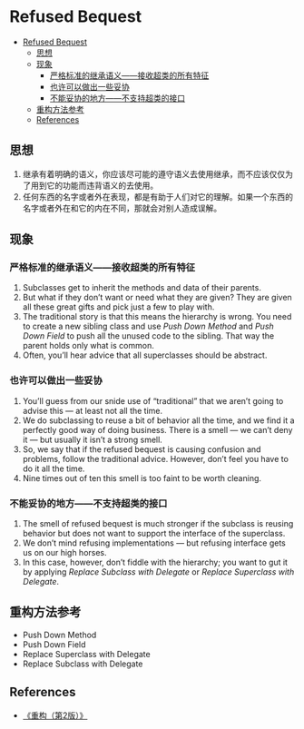 # Refused Bequest


<!-- TOC -->

- [Refused Bequest](#refused-bequest)
    - [思想](#思想)
    - [现象](#现象)
        - [严格标准的继承语义——接收超类的所有特征](#严格标准的继承语义接收超类的所有特征)
        - [也许可以做出一些妥协](#也许可以做出一些妥协)
        - [不能妥协的地方——不支持超类的接口](#不能妥协的地方不支持超类的接口)
    - [重构方法参考](#重构方法参考)
    - [References](#references)

<!-- /TOC -->


## 思想
1. 继承有着明确的语义，你应该尽可能的遵守语义去使用继承，而不应该仅仅为了用到它的功能而违背语义的去使用。
2. 任何东西的名字或者外在表现，都是有助于人们对它的理解。如果一个东西的名字或者外在和它的内在不同，那就会对别人造成误解。


## 现象
### 严格标准的继承语义——接收超类的所有特征
1. Subclasses get to inherit the methods and data of their parents. 
2. But what if they don’t want or need what they are given? They are given all these great gifts and pick just a few to play with.
3. The traditional story is that this means the hierarchy is wrong. You need to create a new sibling class and use *Push Down Method* and *Push Down Field* to push all the unused code to the sibling. That way the parent holds only what is common. 
4. Often, you’ll hear advice that all superclasses should be abstract.

### 也许可以做出一些妥协
1. You’ll guess from our snide use of “traditional” that we aren’t going to advise this — at least not all the time. 
2. We do subclassing to reuse a bit of behavior all the time, and we find it a perfectly good way of doing business. There is a smell — we can’t deny it — but usually it isn’t a strong smell. 
3. So, we say that if the refused bequest is causing confusion and problems, follow the traditional advice. However, don’t feel you have to do it all the time. 
4. Nine times out of ten this smell is too faint to be worth cleaning.

### 不能妥协的地方——不支持超类的接口
1. The smell of refused bequest is much stronger if the subclass is reusing behavior but does not want to support the interface of the superclass. 
2. We don’t mind refusing implementations — but refusing interface gets us on our high horses. 
3. In this case, however, don’t fiddle with the hierarchy; you want to gut it by applying *Replace Subclass with Delegate* or *Replace Superclass with Delegate*.


## 重构方法参考
* Push Down Method
* Push Down Field
* Replace Superclass with Delegate
* Replace Subclass with Delegate


## References
* [《重构（第2版）》](https://book.douban.com/subject/33400354/)
